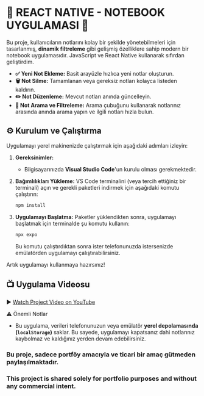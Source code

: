 # 🚀 REACT NATIVE - NOTEBOOK UYGULAMASI 🚀
Bu proje, kullanıcıların notlarını kolay bir şekilde yönetebilmeleri için tasarlanmış, **dinamik filtreleme** gibi gelişmiş özelliklere sahip modern bir notebook uygulamasıdır. JavaScript ve React Native kullanarak sıfırdan geliştirdim.

* **✅ Yeni Not Ekleme:** Basit arayüzle hızlıca yeni notlar oluşturun.
* **🗑️ Not Silme:** Tamamlanan veya gereksiz notları kolayca listeden kaldırın.
* **✏️ Not Düzenleme:** Mevcut notları anında güncelleyin.
* **🔎 Not Arama ve Filtreleme:** Arama çubuğunu kullanarak notlarınız arasında anında arama yapın ve ilgili notları hızla bulun.

## ⚙️ Kurulum ve Çalıştırma
Uygulamayı yerel makinenizde çalıştırmak için aşağıdaki adımları izleyin:

1.  **Gereksinimler:**
    * Bilgisayarınızda **Visual Studio Code**'un kurulu olması gerekmektedir.

2.  **Bağımlılıkları Yükleme:**
    VS Code terminalini (veya tercih ettiğiniz bir terminali) açın ve gerekli paketleri indirmek için aşağıdaki komutu çalıştırın:
    ```bash
    npm install
    ```

3.  **Uygulamayı Başlatma:**
    Paketler yüklendikten sonra, uygulamayı başlatmak için terminalde şu komutu kullanın:
    ```bash
    npx expo
    ```
    Bu komutu çalıştırdıktan sonra ister telefonunuzda istersenizde emülatörden uygulamayı çalıştırabilirsiniz.

Artık uygulamayı kullanmaya hazırsınız!

## 📺 Uygulama Videosu
▶️ [Watch Project Video on YouTube](https://www.youtube.com/shorts/nh4uXt1nZKk)

⚠️ Önemli Notlar
* Bu uygulama, verileri telefonunuzun veya emülatör **yerel depolamasında (`localStorage`)** saklar. Bu sayede, uygulamayı kapatsanız dahi notlarınız kaybolmaz ve kaldığınız yerden devam edebilirsiniz.
### Bu proje, sadece portföy amacıyla ve ticari bir amaç gütmeden paylaşılmaktadır.
### This project is shared solely for portfolio purposes and without any commercial intent.
